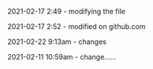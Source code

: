 2021-02-17 2:49 - modifying the file

2021-02-17 2:52 - modified on github.com

2021-02-22 9:13am - changes

2021-02-11 10:59am - change......

